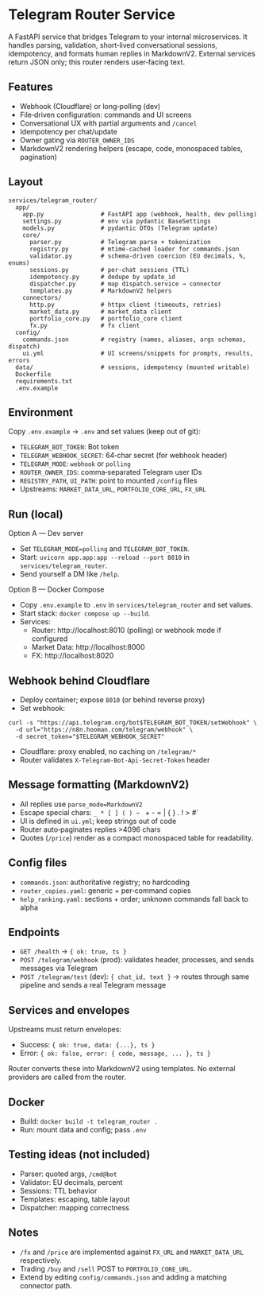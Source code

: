 # Telegram Router Service

A FastAPI service that bridges Telegram to your internal microservices. It handles parsing, validation, short‑lived conversational sessions, idempotency, and formats human replies in MarkdownV2. External services return JSON only; this router renders user‑facing text.

## Features
- Webhook (Cloudflare) or long‑polling (dev)
- File‑driven configuration: commands and UI screens
- Conversational UX with partial arguments and `/cancel`
- Idempotency per chat/update
- Owner gating via `ROUTER_OWNER_IDS`
- MarkdownV2 rendering helpers (escape, code, monospaced tables, pagination)

## Layout
```
services/telegram_router/
  app/
    app.py                # FastAPI app (webhook, health, dev polling)
    settings.py           # env via pydantic BaseSettings
    models.py             # pydantic DTOs (Telegram update)
    core/
      parser.py           # Telegram parse + tokenization
      registry.py         # mtime-cached loader for commands.json
      validator.py        # schema-driven coercion (EU decimals, %, enums)
      sessions.py         # per-chat sessions (TTL)
      idempotency.py      # dedupe by update_id
      dispatcher.py       # map dispatch.service → connector
      templates.py        # MarkdownV2 helpers
    connectors/
      http.py             # httpx client (timeouts, retries)
      market_data.py      # market_data client
      portfolio_core.py   # portfolio_core client
      fx.py               # fx client
  config/
    commands.json         # registry (names, aliases, args schemas, dispatch)
    ui.yml                # UI screens/snippets for prompts, results, errors
  data/                   # sessions, idempotency (mounted writable)
  Dockerfile
  requirements.txt
  .env.example
```

## Environment
Copy `.env.example` → `.env` and set values (keep out of git):
- `TELEGRAM_BOT_TOKEN`: Bot token
- `TELEGRAM_WEBHOOK_SECRET`: 64‑char secret (for webhook header)
- `TELEGRAM_MODE`: `webhook` or `polling`
- `ROUTER_OWNER_IDS`: comma‑separated Telegram user IDs
- `REGISTRY_PATH`, `UI_PATH`: point to mounted `/config` files
- Upstreams: `MARKET_DATA_URL`, `PORTFOLIO_CORE_URL`, `FX_URL`

## Run (local)
Option A — Dev server
- Set `TELEGRAM_MODE=polling` and `TELEGRAM_BOT_TOKEN`.
- Start: `uvicorn app.app:app --reload --port 8010` in `services/telegram_router`.
- Send yourself a DM like `/help`.

Option B — Docker Compose
- Copy `.env.example` to `.env` in `services/telegram_router` and set values.
- Start stack: `docker compose up --build`.
- Services:
  - Router: http://localhost:8010 (polling) or webhook mode if configured
  - Market Data: http://localhost:8000
  - FX: http://localhost:8020

## Webhook behind Cloudflare
- Deploy container; expose `8010` (or behind reverse proxy)
- Set webhook:
```
curl -s "https://api.telegram.org/bot$TELEGRAM_BOT_TOKEN/setWebhook" \
  -d url="https://n8n.hooman.com/telegram/webhook" \
  -d secret_token="$TELEGRAM_WEBHOOK_SECRET"
```
- Cloudflare: proxy enabled, no caching on `/telegram/*`
- Router validates `X-Telegram-Bot-Api-Secret-Token` header

## Message formatting (MarkdownV2)
- All replies use `parse_mode=MarkdownV2`
- Escape special chars: `_ * [ ] ( ) ~ ` + - = | { } . ! > #`
- UI is defined in `ui.yml`; keep strings out of code
- Router auto‑paginates replies >4096 chars
- Quotes (`/price`) render as a compact monospaced table for readability.

## Config files
- `commands.json`: authoritative registry; no hardcoding
- `router_copies.yaml`: generic + per‑command copies
- `help_ranking.yaml`: sections + order; unknown commands fall back to alpha

## Endpoints
- `GET /health` → `{ ok: true, ts }`
- `POST /telegram/webhook` (prod): validates header, processes, and sends messages via Telegram
- `POST /telegram/test` (dev): `{ chat_id, text }` → routes through same pipeline and sends a real Telegram message

## Services and envelopes
Upstreams must return envelopes:
- Success: `{ ok: true, data: {...}, ts }`
- Error: `{ ok: false, error: { code, message, ... }, ts }`

Router converts these into MarkdownV2 using templates. No external providers are called from the router.

## Docker
- Build: `docker build -t telegram_router .`
- Run: mount data and config; pass `.env`

## Testing ideas (not included)
- Parser: quoted args, `/cmd@bot`
- Validator: EU decimals, percent
- Sessions: TTL behavior
- Templates: escaping, table layout
- Dispatcher: mapping correctness

## Notes
- `/fx` and `/price` are implemented against `FX_URL` and `MARKET_DATA_URL` respectively.
- Trading `/buy` and `/sell` POST to `PORTFOLIO_CORE_URL`.
- Extend by editing `config/commands.json` and adding a matching connector path.
